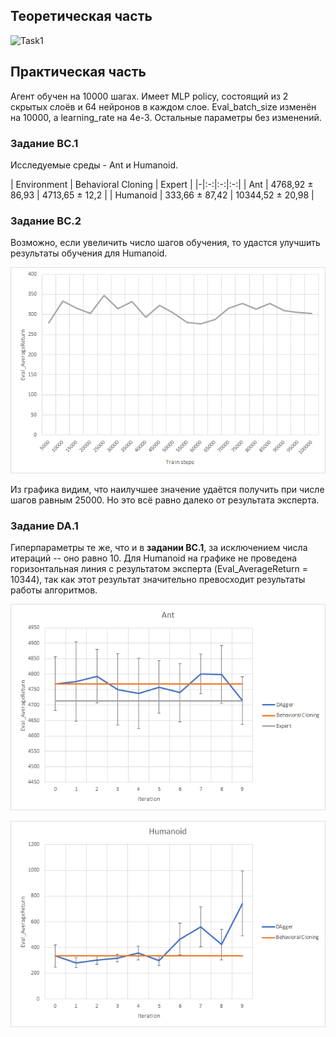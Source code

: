 ## Теоретическая часть

![Task1](pictures/Theory_1.png)

## Практическая часть
Агент обучен на 10000 шагах. Имеет MLP policy, состоящий из 2 скрытых слоёв и 64 нейронов в каждом слое. Eval_batch_size изменён на 10000, а learning_rate на 4e-3. Остальные параметры без изменений.

### Задание BC.1
Исследуемые среды - Ant и Humanoid.

| Environment | Behavioral Cloning | Expert |
|-|:-:|:-:|:-:|
| Ant | 4768,92 ± 86,93 | 4713,65 ± 12,2 |
| Humanoid | 333,66 ± 87,42 | 10344,52 ± 20,98 |

### Задание BC.2
Возможно, если увеличить число шагов обучения, то удастся улучшить результаты обучения для Humanoid.

![Experiments](pictures/Experiments.png)

Из графика видим, что наилучшее значение удаётся получить при числе шагов равным 25000. Но это всё равно далеко от результата эксперта.

### Задание DA.1
Гиперпараметры те же, что и в <b>задании BC.1</b>, за исключением числа итераций -- оно равно 10.
Для Humanoid на графике не проведена горизонтальная линия с результатом эксперта (Eval_AverageReturn = 10344), так как этот результат значительно превосходит результаты работы алгоритмов.  

![Ant](pictures/Ant.png)

![Humanoid](pictures/Humanoid.png)
